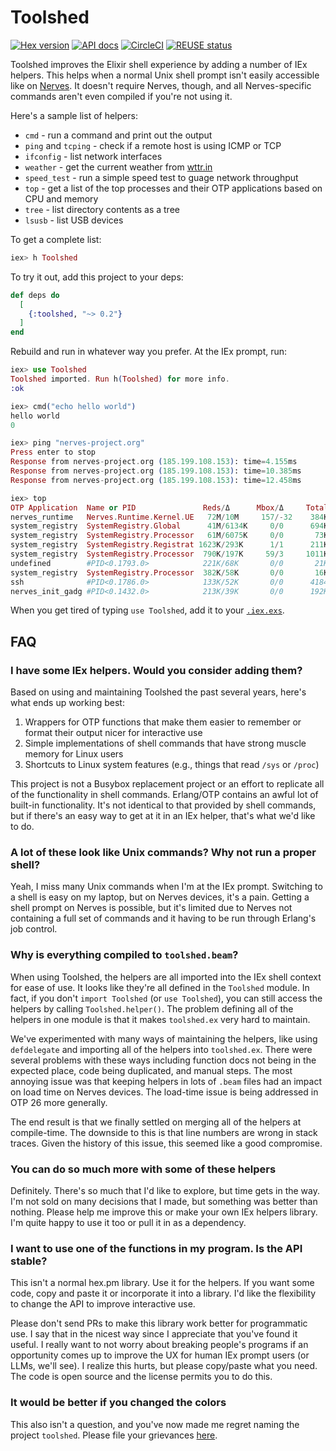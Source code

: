 # Toolshed

[![Hex version](https://img.shields.io/hexpm/v/toolshed.svg "Hex version")](https://hex.pm/packages/toolshed)
[![API docs](https://img.shields.io/hexpm/v/toolshed.svg?label=hexdocs "API docs")](https://hexdocs.pm/toolshed/Toolshed.html)
[![CircleCI](https://circleci.com/gh/elixir-toolshed/toolshed.svg?style=svg)](https://circleci.com/gh/elixir-toolshed/toolshed)
[![REUSE status](https://api.reuse.software/badge/github.com/elixir-toolshed/toolshed)](https://api.reuse.software/info/github.com/elixir-toolshed/toolshed)

Toolshed improves the Elixir shell experience by adding a number of IEx helpers.
This helps when a normal Unix shell prompt isn't easily accessible like on
[Nerves](https://nerves-project.org). It doesn't require Nerves, though, and all
Nerves-specific commands aren't even compiled if you're not using it.

Here's a sample list of helpers:

* `cmd` - run a command and print out the output
* `ping` and `tcping` - check if a remote host is using ICMP or TCP
* `ifconfig` - list network interfaces
* `weather` - get the current weather from [wttr.in](https://wttr.in/)
* `speed_test` - run a simple speed test to guage network throughput
* `top` - get a list of the top processes and their OTP applications based on
  CPU and memory
* `tree` - list directory contents as a tree
* `lsusb` - list USB devices

To get a complete list:

```elixir
iex> h Toolshed
```

To try it out, add this project to your deps:

```elixir
def deps do
  [
    {:toolshed, "~> 0.2"}
  ]
end
```

Rebuild and run in whatever way you prefer. At the IEx prompt, run:

```elixir
iex> use Toolshed
Toolshed imported. Run h(Toolshed) for more info.
:ok

iex> cmd("echo hello world")
hello world
0

iex> ping "nerves-project.org"
Press enter to stop
Response from nerves-project.org (185.199.108.153): time=4.155ms
Response from nerves-project.org (185.199.108.153): time=10.385ms
Response from nerves-project.org (185.199.108.153): time=12.458ms

iex> top
OTP Application  Name or PID               Reds/Δ      Mbox/Δ     Total/Δ      Heap/Δ     Stack/Δ
nerves_runtime   Nerves.Runtime.Kernel.UE   72M/10M     157/-32    384K/-4642  192K/73K      86/52
system_registry  SystemRegistry.Global      41M/6134K     0/0      694K/192K   192K/0        35/-11
system_registry  SystemRegistry.Processor   61M/6075K     0/0       73K/-1215   73K/0        10/0
system_registry  SystemRegistry.Registrat 1623K/293K      1/1      211K/109K    73K/0        10/0
system_registry  SystemRegistry.Processor  790K/197K     59/3     1011K/4461   502K/0        38/0
undefined        #PID<0.1793.0>            221K/68K       0/0       21K/0      6772/0       504/0
system_registry  SystemRegistry.Processor  382K/58K       0/0       16K/-1227  4185/-1354    22/0
ssh              #PID<0.1786.0>            133K/52K       0/0      4184/1599   2586/1599     10/0
nerves_init_gadg #PID<0.1432.0>            213K/39K       0/0      192K/101K    73K/0        10/0
```

When you get tired of typing `use Toolshed`, add it to your
[`.iex.exs`](https://hexdocs.pm/iex/IEx.html#module-the-iex-exs-file).

## FAQ

### I have some IEx helpers. Would you consider adding them?

Based on using and maintaining Toolshed the past several years, here's what ends
up working best:

1. Wrappers for OTP functions that make them easier to remember or format their
   output nicer for interactive use
2. Simple implementations of shell commands that have strong muscle memory for
   Linux users
3. Shortcuts to Linux system features (e.g., things that read `/sys` or `/proc`)

This project is not a Busybox replacement project or an effort to replicate all
of the functionality in shell commands. Erlang/OTP contains an awful lot of
built-in functionality. It's not identical to that provided by shell commands,
but if there's an easy way to get at it in an IEx helper, that's what we'd like
to do.

### A lot of these look like Unix commands? Why not run a proper shell?

Yeah, I miss many Unix commands when I'm at the IEx prompt. Switching to a shell
is easy on my laptop, but on Nerves devices, it's a pain. Getting a shell prompt
on Nerves is possible, but it's limited due to Nerves not containing a full set
of commands and it having to be run through Erlang's job control.

### Why is everything compiled to `toolshed.beam`?

When using Toolshed, the helpers are all imported into the IEx shell context for
ease of use. It looks like they're all defined in the `Toolshed` module. In
fact, if you don't `import Toolshed` (or `use Toolshed`), you can still access
the helpers by calling `Toolshed.helper()`. The problem defining all of the
helpers in one module is that it makes `toolshed.ex` very hard to maintain.

We've experimented with many ways of maintaining the helpers, like using
`defdelegate` and importing all of the helpers into `toolshed.ex`. There were
several problems with these ways including function docs not being in the
expected place, code being duplicated, and manual steps. The most annoying issue
was that keeping helpers in lots of `.beam` files had an impact on load time on
Nerves devices. The load-time issue is being addressed in OTP 26 more
generally.

The end result is that we finally settled on merging all of the helpers at
compile-time. The downside to this is that line numbers are wrong in stack
traces. Given the history of this issue, this seemed like a good compromise.

### You can do so much more with some of these helpers

Definitely. There's so much that I'd like to explore, but time gets in the way.
I'm not sold on many decisions that I made, but something was better than
nothing. Please help me improve this or make your own IEx helpers library. I'm
quite happy to use it too or pull it in as a dependency.

### I want to use one of the functions in my program. Is the API stable?

This isn't a normal hex.pm library. Use it for the helpers. If you want
some code, copy and paste it or incorporate it into a library. I'd like the
flexibility to change the API to improve interactive use.

Please don't send PRs to make this library work better for programmatic use. I
say that in the nicest way since I appreciate that you've found it useful. I
really want to not worry about breaking people's programs if an opportunity
comes up to improve the UX for human IEx prompt users (or LLMs, we'll see). I
realize this hurts, but please copy/paste what you need. The code is open source
and the license permits you to do this.

### It would be better if you changed the colors

This also isn't a question, and you've now made me regret naming the project
`toolshed`. Please file your grievances
[here](https://github.com/elixir-toolshed/toolshed/pull/5).
